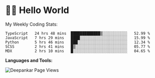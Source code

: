 # 👋🏽 Hello World 

<!--![Deepankar's github stats](https://github-readme-stats.vercel.app/api?username=Deep-Codes&count_private=true&show_icons=true&theme=radical)-->
My Weekly Coding Stats:

<!--START_SECTION:waka-->
```text
TypeScript   24 hrs 48 mins  █████████████▒░░░░░░░░░░░   52.99 % 
JavaScript   7 hrs 29 mins   ████░░░░░░░░░░░░░░░░░░░░░   15.99 % 
Python       5 hrs 46 mins   ███░░░░░░░░░░░░░░░░░░░░░░   12.34 % 
SCSS         2 hrs 41 mins   █▒░░░░░░░░░░░░░░░░░░░░░░░   05.77 % 
MDX          2 hrs 10 mins   █░░░░░░░░░░░░░░░░░░░░░░░░   04.65 % 
```
<!--END_SECTION:waka-->

**Languages and Tools:**



<p align="left"> <img src="https://komarev.com/ghpvc/?username=Deep-Codes&label=Views&color=blue&style=plastic" alt="Deepankar Page Views" /> </p>
